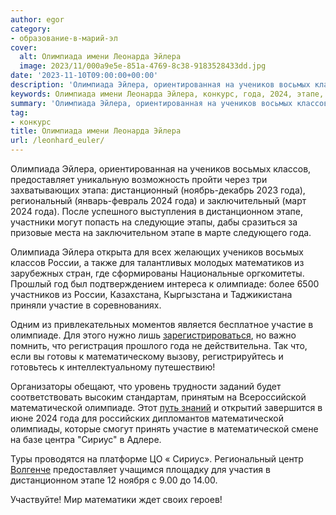 ```yaml
---
author: egor
category:
- образование-в-марий-эл
cover:
  alt: Олимпиада имени Леонарда Эйлера
  image: 2023/11/000a9e5e-851a-4769-8c38-9183528433dd.jpg
date: '2023-11-10T09:00:00+00:00'
description: 'Олимпиада Эйлера, ориентированная на учеников восьмых классов, предоставляет уникальную возможность пройти через три захватывающих этапа: дистанционный...'
keywords: Олимпиада имени Леонарда Эйлера, конкурс, года, 2024, этапе, олимпиаде, участие, математической, олимпиада, эйлера, учеников, восьмых, классов, предоставляет, региональный, дистанционном, россии
summary: 'Олимпиада Эйлера, ориентированная на учеников восьмых классов, предоставляет уникальную возможность пройти через три захватывающих этапа: дистанционный...'
tag:
- конкурс
title: Олимпиада имени Леонарда Эйлера
url: /leonhard_euler/
---
```


Олимпиада Эйлера, ориентированная на учеников восьмых классов, предоставляет уникальную возможность пройти через три захватывающих этапа: дистанционный (ноябрь-декабрь 2023 года), региональный (январь-февраль 2024 года) и заключительный (март 2024 года). После успешного выступления в дистанционном этапе, участники могут попасть на следующие этапы, дабы сразиться за призовые места на заключительном этапе в марте следующего года.

Олимпиада Эйлера открыта для всех желающих учеников восьмых классов России, а также для талантливых молодых математиков из зарубежных стран, где сформированы Национальные оргкомитеты. Прошлый год был подтверждением интереса к олимпиаде: более 6500 участников из России, Казахстана, Кыргызстана и Таджикистана приняли участие в соревнованиях.

Одним из привлекательных моментов является бесплатное участие в олимпиаде. Для этого нужно лишь [зарегистрироваться](https://edu.sirius.online/noo-back/files/euler-registration-2023.pdf), но важно помнить, что регистрация прошлого года не действительна. Так что, если вы готовы к математическому вызову, регистрируйтесь и готовьтесь к интеллектуальному путешествию!

Организаторы обещают, что уровень трудности заданий будет соответствовать высоким стандартам, принятым на Всероссийской математической олимпиаде. Этот [путь знаний](/cherez-tvorchestvo-v-professiyu/) и открытий завершится в июне 2024 года для российских дипломантов математической олимпиады, которые смогут принять участие в математической смене на базе центра "Сириус" в Адлере.

Туры проводятся на платформе ЦО « Сириус». Региональный центр [Волгенче](https://volgenche.ru/) предоставляет учащимся площадку для участия в дистанционном этапе 12 ноября с 9.00 до 14.00.

Участвуйте! Мир математики ждет своих героев!